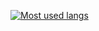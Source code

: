 [![Most used langs](https://github-readme-stats.vercel.app/api/top-langs/?username=zozobalogh0817&langs_count=10)](https://github.com/anuraghazra/github-readme-stats)
